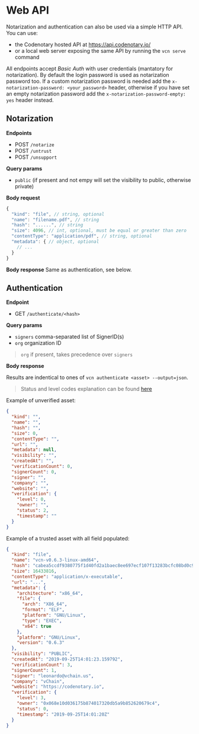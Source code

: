 # Web API

Notarization and authentication can also be used via a simple HTTP API. You can use:

- the Codenotary hosted API at https://api.codenotary.io/
- or a local web server exposing the same API by running the `vcn serve` command

All endpoints accept *Basic Auth* with user credentials (mantatory for notarization).
By default the login password is used as notarization password too.
If a custom notarization password is needed add the `x-notarization-password: <your_password>` header, otherwise if you have set an empty notarization password add the `x-notarization-password-empty: yes` header instead.

## Notarization

**Endpoints**
- POST `/notarize`
- POST `/untrust`
- POST `/unsupport`

**Query params**
- `public` (if present and not empy will set the visibility to public, otherwise private)

**Body request**
```js
{
  "kind": "file", // string, optional
  "name": "filename.pdf", // string
  "hash": "......", // string
  "size": 4096, // int, optional, must be equal or greater than zero
  "contentType": "application/pdf", // string, optional
  "metadata": { // object, optional
    // ...
  }
}
```

**Body response**
Same as authentication, see below.

## Authentication

**Endpoint**
- GET `/authenticate/<hash>`

**Query params**
- `signers` comma-separated list of SignerID(s)
- `org` organization ID
> `org` if present, takes precedence over `signers`

**Body response**

Results are indentical to ones of `vcn authenticate <asset> --output=json`.
> Status and level codes explanation can be found [here](notarization.md#Statuses)

Example of unverified asset:
```json
{
  "kind": "",
  "name": "",
  "hash": "",
  "size": 0,
  "contentType": "",
  "url": "",
  "metadata": null,
  "visibility": "",
  "createdAt": "",
  "verificationCount": 0,
  "signerCount": 0,
  "signer": "",
  "company": "",
  "website": "",
  "verification": {
    "level": 0,
    "owner": "",
    "status": 2,
    "timestamp": ""
  }
}
```

Example of a trusted asset with all field populated:
```json
{
  "kind": "file",
  "name": "vcn-v0.6.3-linux-amd64",
  "hash": "cabea5ccdf9380775f1d40fd2a1baec8ee697ecf107f13283bcfc08bd0c9df65",
  "size": 16433816,
  "contentType": "application/x-executable",
  "url": "...",
  "metadata": {
    "architecture": "x86_64",
    "file": {
      "arch": "X86_64",
      "format": "ELF",
      "platform": "GNU/Linux",
      "type": "EXEC",
      "x64": true
    },
    "platform": "GNU/Linux",
    "version": "0.6.3"
  },
  "visibility": "PUBLIC",
  "createdAt": "2019-09-25T14:01:23.159792",
  "verificationCount": 3,
  "signerCount": 1,
  "signer": "leonardo@vchain.us",
  "company": "vChain",
  "website": "https://codenotary.io",
  "verification": {
    "level": 3,
    "owner": "0x068e10d036175b874017320db5a9b852620679c4",
    "status": 0,
    "timestamp": "2019-09-25T14:01:20Z"
  }
}
```
